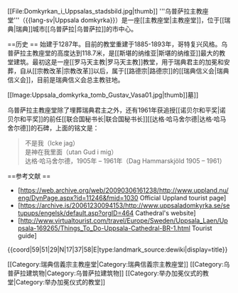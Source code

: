 [[File:Domkyrkan_i_Uppsalas_stadsbild.jpg|thumb]]
'''乌普萨拉主教座堂'''（{{lang-sv|Uppsala domkyrka}}）是一座[[主教座堂|主教座堂]]，位于[[瑞典|瑞典]]城市[[乌普萨拉|乌普萨拉]]的市中心。

==历史 ==
始建于1287年。目前的教堂重建于1885-1893年，哥特复兴风格。乌普萨拉主教座堂的高度达到118.7米，是[[斯堪的纳维亚|斯堪的纳维亚]]最大的教堂建筑。最初这是一座[[罗马天主教|罗马天主教]]教堂，用于瑞典君主的加冕和安葬，自从[[宗教改革|宗教改革]]以后，属于[[路德宗|路德宗]]的[[瑞典信义会|瑞典信义会]]，目前是瑞典信义会总主教驻地。
 
[[Image:Uppsala_domkyrka_tomb_Gustav_Vasa01.jpg|thumb]]墓]]

乌普萨拉主教座堂除了埋葬瑞典君主之外，还有1961年获追授[[诺贝尔和平奖|诺贝尔和平奖]]的前任[[联合国秘书长|联合国秘书长]][[达格·哈马舍尔德|达格·哈马舍尔德]]的石碑，上面的铭文是：
<blockquote>不是我（Icke jag）
<br>是神在我里面（utan Gud i mig）
<br>达格·哈马舍尔德，1905年 – 1961年（Dag Hammarskjöld 1905 – 1961）</blockquote>

==参考文献 ==
* [https://web.archive.org/web/20090306161238/http://www.uppland.nu/eng/DynPage.aspx?id=11246&fmid=1030 Official Uppland tourist page]
* [https://archive.is/20061230094153/http://www.uppsaladomkyrka.se/setupups/engelsk/default.asp?orgID=464 Cathedral's website]
* [http://www.virtualtourist.com/travel/Europe/Sweden/Uppsala_Laen/Uppsala-169265/Things_To_Do-Uppsala-Cathedral-BR-1.html Tourist guide]

{{coord|59|51|29|N|17|37|58|E|type:landmark_source:dewiki|display=title}}

[[Category:瑞典信義宗主教座堂|Category:瑞典信義宗主教座堂]]
[[Category:乌普萨拉建筑物|Category:乌普萨拉建筑物]]
[[Category:举办加冕仪式的教堂|Category:举办加冕仪式的教堂]]